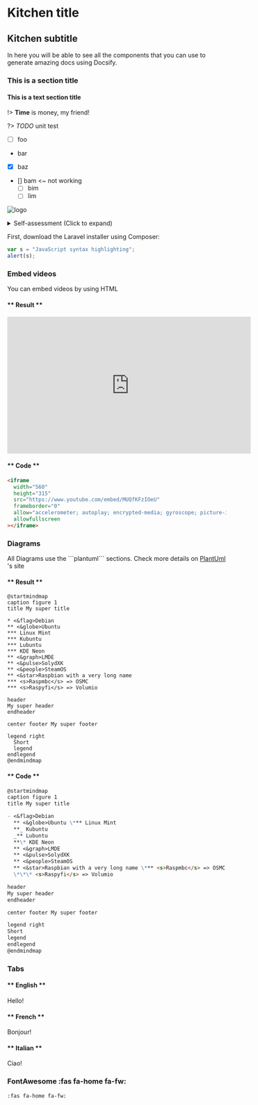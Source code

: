 # Kitchen title

## Kitchen subtitle

In here you will be able to see all the components that you can use to generate amazing docs using Docsify.

### This is a section title

#### This is a text section title

!> **Time** is money, my friend!

?> _TODO_ unit test

- [ ] foo
- bar
- [x] baz
- [] bam <~ not working
  - [ ] bim
  - [ ] lim

![logo](https://docsify.js.org/_media/icon.svg ":size=50x100")

<details>
<summary>Self-assessment (Click to expand)</summary>

- Abc
- Abc

</details>

First, download the Laravel installer using Composer:

```javascript
var s = "JavaScript syntax highlighting";
alert(s);
```

### Embed videos

You can embed videos by using HTML

<!-- tabs:start -->

#### ** Result **

 <iframe width="560" height="315"
src="https://www.youtube.com/embed/MUQfKFzIOeU" 
frameborder="0" 
allow="accelerometer; autoplay; encrypted-media; gyroscope; picture-in-picture" 
allowfullscreen></iframe>

#### ** Code **

```html
<iframe
  width="560"
  height="315"
  src="https://www.youtube.com/embed/MUQfKFzIOeU"
  frameborder="0"
  allow="accelerometer; autoplay; encrypted-media; gyroscope; picture-in-picture"
  allowfullscreen
></iframe>
```

<!-- tabs:end -->

### Diagrams

All Diagrams use the \```plantuml``` sections. Check more details on [PlantUml](https://plantuml.com/en/) 's site

<!-- tabs:start -->

#### ** Result **

```plantuml
@startmindmap
caption figure 1
title My super title

* <&flag>Debian
** <&globe>Ubuntu
*** Linux Mint
*** Kubuntu
*** Lubuntu
*** KDE Neon
** <&graph>LMDE
** <&pulse>SolydXK
** <&people>SteamOS
** <&star>Raspbian with a very long name
*** <s>Raspmbc</s> => OSMC
*** <s>Raspyfi</s> => Volumio

header
My super header
endheader

center footer My super footer

legend right
  Short
  legend
endlegend
@endmindmap
```

#### ** Code **

```markdown
@startmindmap
caption figure 1
title My super title

- <&flag>Debian
  ** <&globe>Ubuntu \*** Linux Mint
  **_ Kubuntu
  _** Lubuntu
  **\* KDE Neon
  ** <&graph>LMDE
  ** <&pulse>SolydXK
  ** <&people>SteamOS
  ** <&star>Raspbian with a very long name \*** <s>Raspmbc</s> => OSMC
  \*\*\* <s>Raspyfi</s> => Volumio

header
My super header
endheader

center footer My super footer

legend right
Short
legend
endlegend
@endmindmap
```

<!-- tabs:end -->

### Tabs

<!-- tabs:start -->

#### ** English **

Hello!

#### ** French **

Bonjour!

#### ** Italian **

Ciao!

<!-- tabs:end -->

### FontAwesome :fas fa-home fa-fw:

```markdown
:fas fa-home fa-fw:
```
